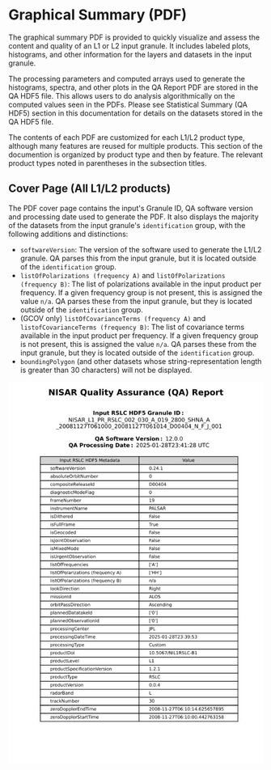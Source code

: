 
# Graphical Summary (PDF)

The graphical summary PDF is provided to quickly visualize and assess the content and quality of an L1 or L2 input granule. It includes labeled plots, histograms, and other information for the layers and datasets in the input granule.

The processing parameters and computed arrays used to generate the histograms, spectra, and other plots in the QA Report PDF are stored in the QA HDF5 file. This allows users to do analysis algorithmically on the computed values seen in the PDFs. Please see Statistical Summary (QA HDF5) section in this documentation for details on the datasets stored in the QA HDF5 file.

The contents of each PDF are customized for each L1/L2 product type, although many features are reused for multiple products. This section of the documention is organized by product type and then by feature. The relevant product types noted in parentheses in the subsection titles.


## Cover Page (All L1/L2 products)

The PDF cover page contains the input's Granule ID, QA software version and processing date used to generate the PDF. It also displays the majority of the datasets from the input granule's `identification` group, with the following additions and distinctions:

* `softwareVersion`: The version of the software used to generate the L1/L2 granule. QA parses this from the input granule, but it is located outside of the `identification` group.
* `listOfPolarizations (frequency A)` and `listOfPolarizations (frequency B)`: The list of polarizations available in the input product per frequency. If a given frequency group is not present, this is assigned the value `n/a`. QA parses these from the input granule, but they is located outside of the `identification` group.
* (GCOV only) `listOfCovarianceTerms (frequency A)` and `listofCovarianceTerms (frequency B)`: The list of covariance terms available in the input product per frequency. If a given frequency group is not present, this is assigned the value `n/a`. QA parses these from the input granule, but they is located outside of the `identification` group.
* `boundingPolygon` (and other datasets whose string-representation length is greater than 30 characters) will not be displayed.

![Example Report PDF Cover Page](images/report_cover_page.jpg)





